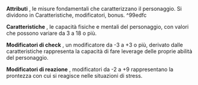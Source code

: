
**Attributi** , le misure fondamentali che caratterizzano il personaggio. Si dividono in Caratteristiche, modificatori, bonus. ^99edfc

**Caratteristiche** , le capacità fisiche e mentali del personaggio, con valori che possono variare da 3 a 18 o più.

**Modificatori di check** , un modificatore da -3 a +3 o più, derivato dalle caratteristiche rappresenta la capacità di fare leverage delle proprie abilità del personaggio.

**Modificatori di reazione** , modificatori da -2 a +9 rappresentano la prontezza con cui si reagisce nelle situazioni di stress.  
